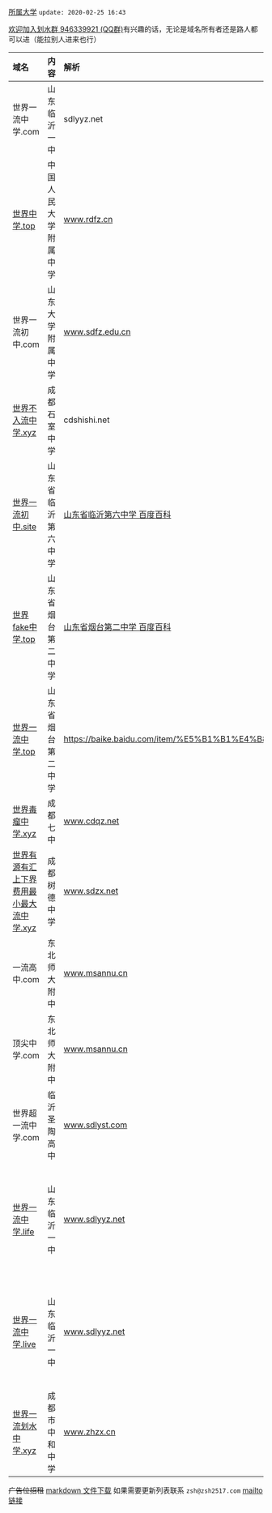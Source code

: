 <a href="/">所属大学</a>
`update: 2020-02-25 16:43`

[欢迎加入划水群 946339921 (QQ群)](../划水群.html)有兴趣的话，无论是域名所有者还是路人都可以进（能拉别人进来也行）


| 域名 | 内容 | 解析 | 备注 |
| :-- | :-- | :-- | :-- |
| 世界一流中学.com | 山东临沂一中 <!-- （今日 1Api 注册，有些贵） -->  | sdlyyz.net |  |
| [世界中学.top](http://世界中学.top) | 中国人民大学附属中学 | www.rdfz.cn |  |
| 世界一流初中.com | 山东大学附属中学 | www.sdfz.edu.cn |  |
| [世界不入流中学.xyz](http://世界不入流中学.xyz) | 成都石室中学 | cdshishi.net |   |
| [世界一流初中.site](http://世界一流初中.site) | 山东省临沂第六中学 | [山东省临沂第六中学 百度百科](https://baike.baidu.com/item/%E5%B1%B1%E4%B8%9C%E7%9C%81%E4%B8%B4%E6%B2%82%E7%AC%AC%E5%85%AD%E4%B8%AD%E5%AD%A6) |  |
| [世界fake中学.top](http://世界fake中学.top) | 山东省烟台第二中学 | [山东省烟台第二中学 百度百科](https://baike.baidu.com/item/%E5%B1%B1%E4%B8%9C%E7%9C%81%E7%83%9F%E5%8F%B0%E7%AC%AC%E4%BA%8C%E4%B8%AD%E5%AD%A6)  |
| [世界一流中学.top](http://世界一流中学.top) | 山东省烟台第二中学 | https://baike.baidu.com/item/%E5%B1%B1%E4%B8%9C%E7%9C%81%E7%83%9F%E5%8F%B0%E7%AC%AC%E4%BA%8C%E4%B8%AD%E5%AD%A6 |  |
| [世界毒瘤中学.xyz](http://世界毒瘤中学.xyz) | 成都七中 | www.cdqz.net |  |
| [世界有源有汇上下界费用最小最大流中学.xyz](http://世界有源有汇上下界费用最小最大流中学.xyz) | 成都树德中学 | www.sdzx.net |  |
| 一流高中.com | 东北师大附中 | www.msannu.cn | |
| 顶尖中学.com | 东北师大附中 | www.msannu.cn | |
| 世界超一流中学.com | 临沂圣陶高中 | www.sdlyst.com | 为我校推广作出贡献 |
| [世界一流中学.life](http://世界一流中学.life) | 山东临沂一中 | www.sdlyyz.net | 没想到啊(*≧ｍ≦*)，临沂一中竟是世一中 |
| [世界一流中学.live](http://世界一流中学.live) | 山东临沂一中 | www.sdlyyz.net | 没想到啊(*≧ｍ≦*)，临沂一中竟是世一中 |
| [世界一流划水中学.xyz](http://世界一流划水中学.xyz) | 成都市中和中学 | www.zhzx.cn | | 

~~广告位招租~~
[markdown 文件下载](index.md)
如果需要更新列表联系 `zsh@zsh2517.com`  [mailto链接](mailto:zsh@zsh2517.com)